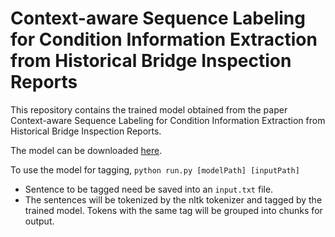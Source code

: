 # Context-aware Sequence Labeling for Condition Information Extraction from Historical Bridge Inspection Reports

This repository contains the trained model obtained from the paper Context-aware Sequence Labeling for Condition Information Extraction from Historical Bridge Inspection Reports. 

The model can be downloaded [here](https://virginia.box.com/s/ruvidulytbm6rh0ppm6p78y9nogb8r7f).

To use the model for tagging, `python run.py [modelPath] [inputPath]`

- Sentence to be tagged need be saved into an `input.txt` file. 
- The sentences will be tokenized by the nltk tokenizer and tagged by the trained model. Tokens with the same tag will be grouped into chunks for output.
